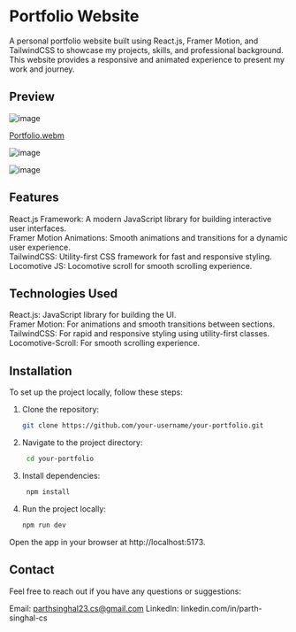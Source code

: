# Portfolio Website
A personal portfolio website built using React.js, Framer Motion, and TailwindCSS to showcase my projects, skills, and professional background. This website provides a responsive and animated experience to present my work and journey.

## Preview
![image](https://github.com/user-attachments/assets/45dc1953-15ec-4037-ba8e-c3d1ad2c0691)

[Portfolio.webm](https://github.com/user-attachments/assets/37fe21fa-6e32-4e98-8a8a-293a734dab25)

![image](https://github.com/user-attachments/assets/372f96d5-6712-4fbd-9a7d-2b86be36ec7a)

![image](https://github.com/user-attachments/assets/528b6c72-368a-4754-bcb4-850e85bef891)

## Features
React.js Framework: A modern JavaScript library for building interactive user interfaces.</br>
Framer Motion Animations: Smooth animations and transitions for a dynamic user experience.</br>
TailwindCSS: Utility-first CSS framework for fast and responsive styling.</br>
Locomotive JS: Locomotive scroll for smooth scrolling experience.</br>

## Technologies Used
React.js: JavaScript library for building the UI.</br>
Framer Motion: For animations and smooth transitions between sections.</br>
TailwindCSS: For rapid and responsive styling using utility-first classes.</br>
Locomotive-Scroll: For smooth scrolling experience.</br>

## Installation
To set up the project locally, follow these steps:
1. Clone the repository:
   ```bash
   git clone https://github.com/your-username/your-portfolio.git
2. Navigate to the project directory:
   ```bash
    cd your-portfolio   
3. Install dependencies:
   ```bash
    npm install
4. Run the project locally:
   ```bash
   npm run dev
  Open the app in your browser at http://localhost:5173.

## Contact
Feel free to reach out if you have any questions or suggestions:

Email: parthsinghal23.cs@gmail.com
LinkedIn: linkedin.com/in/parth-singhal-cs
